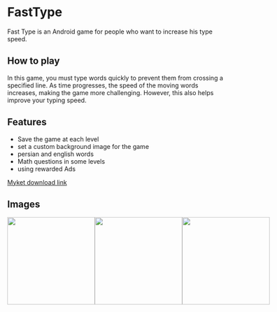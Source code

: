 # FastType
Fast Type is an Android game for people who want to increase his type speed.


## How to play
In this game, you must type words quickly to prevent them from crossing a specified line. As time progresses, the speed of the moving words increases, making the game more challenging. However, this also helps improve your typing speed.

## Features
- Save the game at each level
- set a custom background image for the game
- persian and english words
- Math questions in some levels
- using rewarded Ads

[Myket download link](https://myket.ir/app/ir.alidev.fasttype)

## Images 
<div style="display: flex;">
<img src="https://assets.myket.ir/screenshots/original/ir.alidev.fasttype/a0a71c75-9c75-4b8f-ab1e-6271a4b0dcd8.png" width="200">

<img src="https://assets.myket.ir/screenshots/original/ir.alidev.fasttype/191bc5de-f983-4b15-8ccb-cfad3b67477e.png" width="200">

<img src="https://assets.myket.ir/screenshots/original/ir.alidev.fasttype/d38657d2-6460-4569-bca7-4b7100c4874e.png" width="200">
</div>
